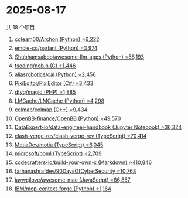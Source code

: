 # 2025-08-17

共 18 个项目

<!-- BEGIN GITHUB -->
<!-- 最后更新时间 2025-08-17 21:20:25 +0800 -->
1. [coleam00/Archon (Python) ⭐6,222](https://github.com/coleam00/Archon)
1. [emcie-co/parlant (Python) ⭐3,974](https://github.com/emcie-co/parlant)
1. [Shubhamsaboo/awesome-llm-apps (Python) ⭐58,193](https://github.com/Shubhamsaboo/awesome-llm-apps)
1. [tsoding/nob.h (C) ⭐1,446](https://github.com/tsoding/nob.h)
1. [aliasrobotics/cai (Python) ⭐2,456](https://github.com/aliasrobotics/cai)
1. [PixiEditor/PixiEditor (C#) ⭐3,433](https://github.com/PixiEditor/PixiEditor)
1. [dtyq/magic (PHP) ⭐1,885](https://github.com/dtyq/magic)
1. [LMCache/LMCache (Python) ⭐4,298](https://github.com/LMCache/LMCache)
1. [colmap/colmap (C++) ⭐9,434](https://github.com/colmap/colmap)
1. [OpenBB-finance/OpenBB (Python) ⭐49,570](https://github.com/OpenBB-finance/OpenBB)
1. [DataExpert-io/data-engineer-handbook (Jupyter Notebook) ⭐36,324](https://github.com/DataExpert-io/data-engineer-handbook)
1. [clash-verge-rev/clash-verge-rev (TypeScript) ⭐70,414](https://github.com/clash-verge-rev/clash-verge-rev)
1. [MotiaDev/motia (TypeScript) ⭐6,045](https://github.com/MotiaDev/motia)
1. [microsoft/poml (TypeScript) ⭐2,709](https://github.com/microsoft/poml)
1. [codecrafters-io/build-your-own-x (Markdown) ⭐410,846](https://github.com/codecrafters-io/build-your-own-x)
1. [farhanashrafdev/90DaysOfCyberSecurity ⭐10,768](https://github.com/farhanashrafdev/90DaysOfCyberSecurity)
1. [jaywcjlove/awesome-mac (JavaScript) ⭐86,857](https://github.com/jaywcjlove/awesome-mac)
1. [IBM/mcp-context-forge (Python) ⭐1,164](https://github.com/IBM/mcp-context-forge)
<!-- END GITHUB -->